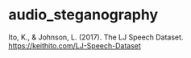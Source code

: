 # audio_steganography

Ito, K., & Johnson, L. (2017). The LJ Speech Dataset. https://keithito.com/LJ-Speech-Dataset

